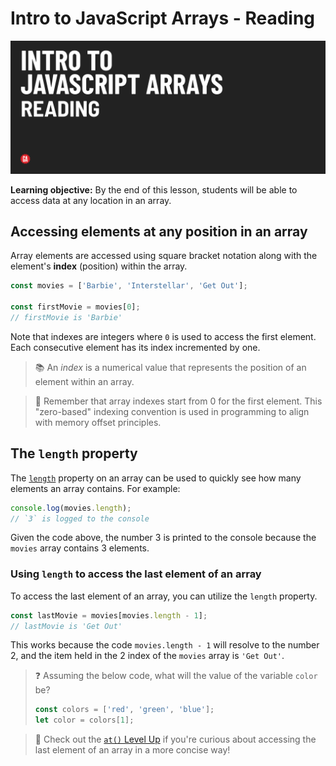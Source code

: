 # Intro to JavaScript Arrays - Reading 

![Hero image](./assets/hero.png)

**Learning objective:** By the end of this lesson, students will be able to access data at any location in an array.

## Accessing elements at any position in an array

Array elements are accessed using square bracket notation along with the element's __index__ (position) within the array.

```js
const movies = ['Barbie', 'Interstellar', 'Get Out'];

const firstMovie = movies[0];
// firstMovie is 'Barbie'
```

Note that indexes are integers where `0` is used to access the first element. Each consecutive element has its index incremented by one.

> 📚 An *index* is a numerical value that represents the position of an element within an array.

> 🧠 Remember that array indexes start from 0 for the first element. This "zero-based" indexing convention is used in programming to align with memory offset principles.

## The `length` property

The [`length`](https://developer.mozilla.org/en-US/docs/Web/JavaScript/Reference/Global_Objects/Array/length) property on an array can be used to quickly see how many elements an array contains. For example:

```js
console.log(movies.length);
// `3` is logged to the console
```

Given the code above, the number 3 is printed to the console because the `movies` array contains 3 elements.

### Using `length` to access the last element of an array

To access the last element of an array, you can utilize the `length` property.

```js
const lastMovie = movies[movies.length - 1];
// lastMovie is 'Get Out'
```

This works because the code `movies.length - 1` will resolve to the number 2, and the item held in the 2 index of the `movies` array is `'Get Out'`.

> ❓ Assuming the below code, what will the value of the variable `color` be?
>
> ```js
> const colors = ['red', 'green', 'blue'];
> let color = colors[1];
> ```

> 🚀 Check out the [`at()` Level Up](../level-up/at.md) if you're curious about accessing the last element of an array in a more concise way!
